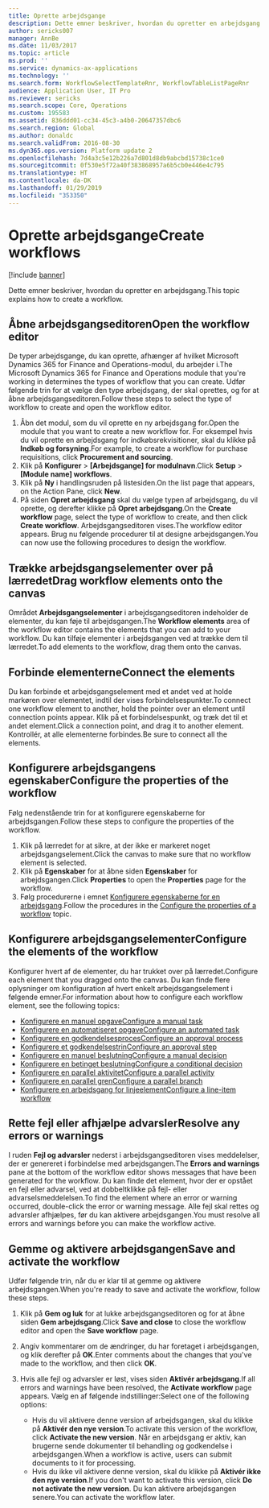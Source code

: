 ```yaml
---
title: Oprette arbejdsgange
description: Dette emner beskriver, hvordan du opretter en arbejdsgang.
author: sericks007
manager: AnnBe
ms.date: 11/03/2017
ms.topic: article
ms.prod: ''
ms.service: dynamics-ax-applications
ms.technology: ''
ms.search.form: WorkflowSelectTemplateRnr, WorkflowTableListPageRnr
audience: Application User, IT Pro
ms.reviewer: sericks
ms.search.scope: Core, Operations
ms.custom: 195583
ms.assetid: 836ddd01-cc34-45c3-a4b0-20647357dbc6
ms.search.region: Global
ms.author: donaldc
ms.search.validFrom: 2016-08-30
ms.dyn365.ops.version: Platform update 2
ms.openlocfilehash: 7d4a3c5e12b226a7d801d8db9abcbd15738c1ce0
ms.sourcegitcommit: 0f530e5f72a40f383868957a6b5cb0e446e4c795
ms.translationtype: HT
ms.contentlocale: da-DK
ms.lasthandoff: 01/29/2019
ms.locfileid: "353350"
---
```

# <a name="create-workflows"></a><span data-ttu-id="00762-103">Oprette arbejdsgange</span><span class="sxs-lookup"><span data-stu-id="00762-103">Create workflows</span></span>

[!include [banner](../includes/banner.md)]

<span data-ttu-id="00762-104">Dette emner beskriver, hvordan du opretter en arbejdsgang.</span><span class="sxs-lookup"><span data-stu-id="00762-104">This topic explains how to create a workflow.</span></span>

## <a name="open-the-workflow-editor"></a><span data-ttu-id="00762-105">Åbne arbejdsgangseditoren</span><span class="sxs-lookup"><span data-stu-id="00762-105">Open the workflow editor</span></span>

<span data-ttu-id="00762-106">De typer arbejdsgange, du kan oprette, afhænger af hvilket Microsoft Dynamics 365 for Finance and Operations-modul, du arbejder i.</span><span class="sxs-lookup"><span data-stu-id="00762-106">The Microsoft Dynamics 365 for Finance and Operations module that you're working in determines the types of workflow that you can create.</span></span> <span data-ttu-id="00762-107">Udfør følgende trin for at vælge den type arbejdsgang, der skal oprettes, og for at åbne arbejdsgangseditoren.</span><span class="sxs-lookup"><span data-stu-id="00762-107">Follow these steps to select the type of workflow to create and open the workflow editor.</span></span>

1. <span data-ttu-id="00762-108">Åbn det modul, som du vil oprette en ny arbejdsgang for.</span><span class="sxs-lookup"><span data-stu-id="00762-108">Open the module that you want to create a new workflow for.</span></span> <span data-ttu-id="00762-109">For eksempel hvis du vil oprette en arbejdsgang for indkøbsrekvisitioner, skal du klikke på **Indkøb og forsyning**.</span><span class="sxs-lookup"><span data-stu-id="00762-109">For example, to create a workflow for purchase requisitions, click **Procurement and sourcing**.</span></span>
2. <span data-ttu-id="00762-110">Klik på **Konfigurer** &gt; **\[Arbejdsgange\] for modulnavn**.</span><span class="sxs-lookup"><span data-stu-id="00762-110">Click **Setup** &gt; **\[Module name\] workflows**.</span></span>
3. <span data-ttu-id="00762-111">Klik på **Ny** i handlingsruden på listesiden.</span><span class="sxs-lookup"><span data-stu-id="00762-111">On the list page that appears, on the Action Pane, click **New**.</span></span>
4. <span data-ttu-id="00762-112">På siden **Opret arbejdsgang** skal du vælge typen af arbejdsgang, du vil oprette, og derefter klikke på **Opret arbejdsgang**.</span><span class="sxs-lookup"><span data-stu-id="00762-112">On the **Create workflow** page, select the type of workflow to create, and then click **Create workflow**.</span></span> <span data-ttu-id="00762-113">Arbejdsgangseditoren vises.</span><span class="sxs-lookup"><span data-stu-id="00762-113">The workflow editor appears.</span></span> <span data-ttu-id="00762-114">Brug nu følgende procedurer til at designe arbejdsgangen.</span><span class="sxs-lookup"><span data-stu-id="00762-114">You can now use the following procedures to design the workflow.</span></span>

## <a name="drag-workflow-elements-onto-the-canvas"></a><span data-ttu-id="00762-115">Trække arbejdsgangselementer over på lærredet</span><span class="sxs-lookup"><span data-stu-id="00762-115">Drag workflow elements onto the canvas</span></span>

<span data-ttu-id="00762-116">Området **Arbejdsgangselementer** i arbejdsgangseditoren indeholder de elementer, du kan føje til arbejdsgangen.</span><span class="sxs-lookup"><span data-stu-id="00762-116">The **Workflow elements** area of the workflow editor contains the elements that you can add to your workflow.</span></span> <span data-ttu-id="00762-117">Du kan tilføje elementer i arbejdsgangen ved at trække dem til lærredet.</span><span class="sxs-lookup"><span data-stu-id="00762-117">To add elements to the workflow, drag them onto the canvas.</span></span>

## <a name="connect-the-elements"></a><span data-ttu-id="00762-118">Forbinde elementerne</span><span class="sxs-lookup"><span data-stu-id="00762-118">Connect the elements</span></span>

<span data-ttu-id="00762-119">Du kan forbinde et arbejdsgangselement med et andet ved at holde markøren over elementet, indtil der vises forbindelsespunkter.</span><span class="sxs-lookup"><span data-stu-id="00762-119">To connect one workflow element to another, hold the pointer over an element until connection points appear.</span></span> <span data-ttu-id="00762-120">Klik på et forbindelsespunkt, og træk det til et andet element.</span><span class="sxs-lookup"><span data-stu-id="00762-120">Click a connection point, and drag it to another element.</span></span> <span data-ttu-id="00762-121">Kontrollér, at alle elementerne forbindes.</span><span class="sxs-lookup"><span data-stu-id="00762-121">Be sure to connect all the elements.</span></span>

## <a name="configure-the-properties-of-the-workflow"></a><span data-ttu-id="00762-122">Konfigurere arbejdsgangens egenskaber</span><span class="sxs-lookup"><span data-stu-id="00762-122">Configure the properties of the workflow</span></span>

<span data-ttu-id="00762-123">Følg nedenstående trin for at konfigurere egenskaberne for arbejdsgangen.</span><span class="sxs-lookup"><span data-stu-id="00762-123">Follow these steps to configure the properties of the workflow.</span></span>

1. <span data-ttu-id="00762-124">Klik på lærredet for at sikre, at der ikke er markeret noget arbejdsgangselement.</span><span class="sxs-lookup"><span data-stu-id="00762-124">Click the canvas to make sure that no workflow element is selected.</span></span>
2. <span data-ttu-id="00762-125">Klik på **Egenskaber** for at åbne siden **Egenskaber** for arbejdsgangen.</span><span class="sxs-lookup"><span data-stu-id="00762-125">Click **Properties** to open the **Properties** page for the workflow.</span></span>
3. <span data-ttu-id="00762-126">Følg procedurerne i emnet [Konfigurere egenskaberne for en arbejdsgang](configure-workflow-properties.md).</span><span class="sxs-lookup"><span data-stu-id="00762-126">Follow the procedures in the [Configure the properties of a workflow](configure-workflow-properties.md) topic.</span></span>

## <a name="configure-the-elements-of-the-workflow"></a><span data-ttu-id="00762-127">Konfigurere arbejdsgangselementer</span><span class="sxs-lookup"><span data-stu-id="00762-127">Configure the elements of the workflow</span></span>

<span data-ttu-id="00762-128">Konfigurer hvert af de elementer, du har trukket over på lærredet.</span><span class="sxs-lookup"><span data-stu-id="00762-128">Configure each element that you dragged onto the canvas.</span></span> <span data-ttu-id="00762-129">Du kan finde flere oplysninger om konfiguration af hvert enkelt arbejdsgangselement i følgende emner.</span><span class="sxs-lookup"><span data-stu-id="00762-129">For information about how to configure each workflow element, see the following topics:</span></span>

- [<span data-ttu-id="00762-130">Konfigurere en manuel opgave</span><span class="sxs-lookup"><span data-stu-id="00762-130">Configure a manual task</span></span>](configure-manual-task-workflow.md)
- [<span data-ttu-id="00762-131">Konfigurere en automatiseret opgave</span><span class="sxs-lookup"><span data-stu-id="00762-131">Configure an automated task</span></span>](configure-automated-task-workflow.md)
- [<span data-ttu-id="00762-132">Konfigurere en godkendelsesproces</span><span class="sxs-lookup"><span data-stu-id="00762-132">Configure an approval process</span></span>](configure-approval-process-workflow.md)
- [<span data-ttu-id="00762-133">Konfigurere et godkendelsestrin</span><span class="sxs-lookup"><span data-stu-id="00762-133">Configure an approval step</span></span>](configure-approval-step-workflow.md)
- [<span data-ttu-id="00762-134">Konfigurere en manuel beslutning</span><span class="sxs-lookup"><span data-stu-id="00762-134">Configure a manual decision</span></span>](configure-manual-decision-workflow.md)
- [<span data-ttu-id="00762-135">Konfigurere en betinget beslutning</span><span class="sxs-lookup"><span data-stu-id="00762-135">Configure a conditional decision</span></span>](configure-conditional-decision-workflow.md)
- [<span data-ttu-id="00762-136">Konfigurere en parallel aktivitet</span><span class="sxs-lookup"><span data-stu-id="00762-136">Configure a parallel activity</span></span>](configure-parallel-activity-workflow.md)
- [<span data-ttu-id="00762-137">Konfigurere en parallel gren</span><span class="sxs-lookup"><span data-stu-id="00762-137">Configure a parallel branch</span></span>](configure-parallel-branch-workflow.md)
- [<span data-ttu-id="00762-138">Konfigurere en arbejdsgang for linjeelement</span><span class="sxs-lookup"><span data-stu-id="00762-138">Configure a line-item workflow</span></span>](configure-line-item-workflow.md)

## <a name="resolve-any-errors-or-warnings"></a><span data-ttu-id="00762-139">Rette fejl eller afhjælpe advarsler</span><span class="sxs-lookup"><span data-stu-id="00762-139">Resolve any errors or warnings</span></span>

<span data-ttu-id="00762-140">I ruden **Fejl og advarsler** nederst i arbejdsgangseditoren vises meddelelser, der er genereret i forbindelse med arbejdsgangen.</span><span class="sxs-lookup"><span data-stu-id="00762-140">The **Errors and warnings** pane at the bottom of the workflow editor shows messages that have been generated for the workflow.</span></span> <span data-ttu-id="00762-141">Du kan finde det element, hvor der er opstået en fejl eller advarsel, ved at dobbeltklikke på fejl- eller advarselsmeddelelsen.</span><span class="sxs-lookup"><span data-stu-id="00762-141">To find the element where an error or warning occurred, double-click the error or warning message.</span></span> <span data-ttu-id="00762-142">Alle fejl skal rettes og advarsler afhjælpes, før du kan aktivere arbejdsgangen.</span><span class="sxs-lookup"><span data-stu-id="00762-142">You must resolve all errors and warnings before you can make the workflow active.</span></span>

## <a name="save-and-activate-the-workflow"></a><span data-ttu-id="00762-143">Gemme og aktivere arbejdsgangen</span><span class="sxs-lookup"><span data-stu-id="00762-143">Save and activate the workflow</span></span>

<span data-ttu-id="00762-144">Udfør følgende trin, når du er klar til at gemme og aktivere arbejdsgangen.</span><span class="sxs-lookup"><span data-stu-id="00762-144">When you're ready to save and activate the workflow, follow these steps.</span></span>

1. <span data-ttu-id="00762-145">Klik på **Gem og luk** for at lukke arbejdsgangseditoren og for at åbne siden **Gem arbejdsgang**.</span><span class="sxs-lookup"><span data-stu-id="00762-145">Click **Save and close** to close the workflow editor and open the **Save workflow** page.</span></span>
2. <span data-ttu-id="00762-146">Angiv kommentarer om de ændringer, du har foretaget i arbejdsgangen, og klik derefter på **OK**.</span><span class="sxs-lookup"><span data-stu-id="00762-146">Enter comments about the changes that you've made to the workflow, and then click **OK**.</span></span>
3. <span data-ttu-id="00762-147">Hvis alle fejl og advarsler er løst, vises siden **Aktivér arbejdsgang**.</span><span class="sxs-lookup"><span data-stu-id="00762-147">If all errors and warnings have been resolved, the **Activate workflow** page appears.</span></span> <span data-ttu-id="00762-148">Vælg en af følgende indstillinger:</span><span class="sxs-lookup"><span data-stu-id="00762-148">Select one of the following options:</span></span>

    - <span data-ttu-id="00762-149">Hvis du vil aktivere denne version af arbejdsgangen, skal du klikke på **Aktivér den nye version**.</span><span class="sxs-lookup"><span data-stu-id="00762-149">To activate this version of the workflow, click **Activate the new version**.</span></span> <span data-ttu-id="00762-150">Når en arbejdsgang er aktiv, kan brugerne sende dokumenter til behandling og godkendelse i arbejdsgangen.</span><span class="sxs-lookup"><span data-stu-id="00762-150">When a workflow is active, users can submit documents to it for processing.</span></span>
    - <span data-ttu-id="00762-151">Hvis du ikke vil aktivere denne version, skal du klikke på **Aktivér ikke den nye version**.</span><span class="sxs-lookup"><span data-stu-id="00762-151">If you don't want to activate this version, click **Do not activate the new version**.</span></span> <span data-ttu-id="00762-152">Du kan aktivere arbejdsgangen senere.</span><span class="sxs-lookup"><span data-stu-id="00762-152">You can activate the workflow later.</span></span>
